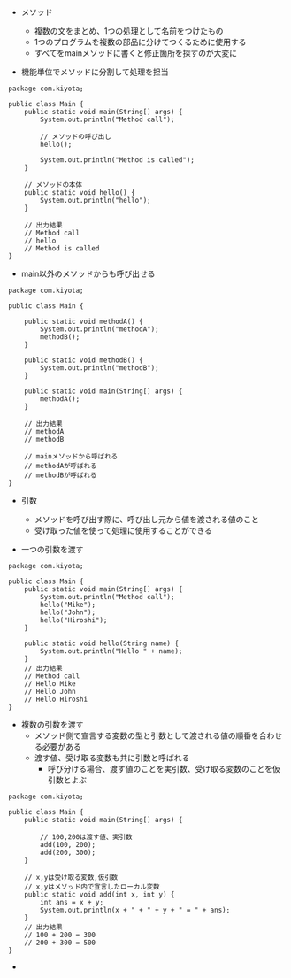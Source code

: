 - メソッド
    - 複数の文をまとめ、1つの処理として名前をつけたもの
    - 1つのプログラムを複数の部品に分けてつくるために使用する
    - すべてをmainメソッドに書くと修正箇所を探すのが大変に

- 機能単位でメソッドに分割して処理を担当

```
package com.kiyota;

public class Main {
    public static void main(String[] args) {
        System.out.println("Method call");

        // メソッドの呼び出し
        hello();

        System.out.println("Method is called");
    }

    // メソッドの本体
    public static void hello() {
        System.out.println("hello");
    }

    // 出力結果
    // Method call
    // hello
    // Method is called
}

```

- main以外のメソッドからも呼び出せる

```
package com.kiyota;

public class Main {

    public static void methodA() {
        System.out.println("methodA");
        methodB();
    }

    public static void methodB() {
        System.out.println("methodB");
    }

    public static void main(String[] args) {
        methodA();
    }

    // 出力結果
    // methodA
    // methodB

    // mainメソッドから呼ばれる
    // methodAが呼ばれる
    // methodBが呼ばれる
}

```

- 引数
    - メソッドを呼び出す際に、呼び出し元から値を渡される値のこと
    - 受け取った値を使って処理に使用することができる

- 一つの引数を渡す

```
package com.kiyota;

public class Main {
    public static void main(String[] args) {
        System.out.println("Method call");
        hello("Mike");
        hello("John");
        hello("Hiroshi");
    }

    public static void hello(String name) {
        System.out.println("Hello " + name);
    }
    // 出力結果
    // Method call
    // Hello Mike
    // Hello John
    // Hello Hiroshi
}

```

- 複数の引数を渡す
    - メソッド側で宣言する変数の型と引数として渡される値の順番を合わせる必要がある
    - 渡す値、受け取る変数も共に引数と呼ばれる
        - 呼び分ける場合、渡す値のことを実引数、受け取る変数のことを仮引数とよぶ

```
package com.kiyota;

public class Main {
    public static void main(String[] args) {

        // 100,200は渡す値、実引数
        add(100, 200);
        add(200, 300);
    }

    // x,yは受け取る変数,仮引数
    // x,yはメソッド内で宣言したローカル変数
    public static void add(int x, int y) {
        int ans = x + y;
        System.out.println(x + " + " + y + " = " + ans);
    }
    // 出力結果
    // 100 + 200 = 300
    // 200 + 300 = 500
}

```

-